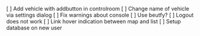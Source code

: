 [ ] Add vehicle with addbutton in controlroom
[ ] Change name of vehicle via settings dialog
[ ] Fix warnings about console
[ ] Use beutfy?
[ ] Logout does not work
[ ] Link hover indication between map and list
[ ] Setup database on new user